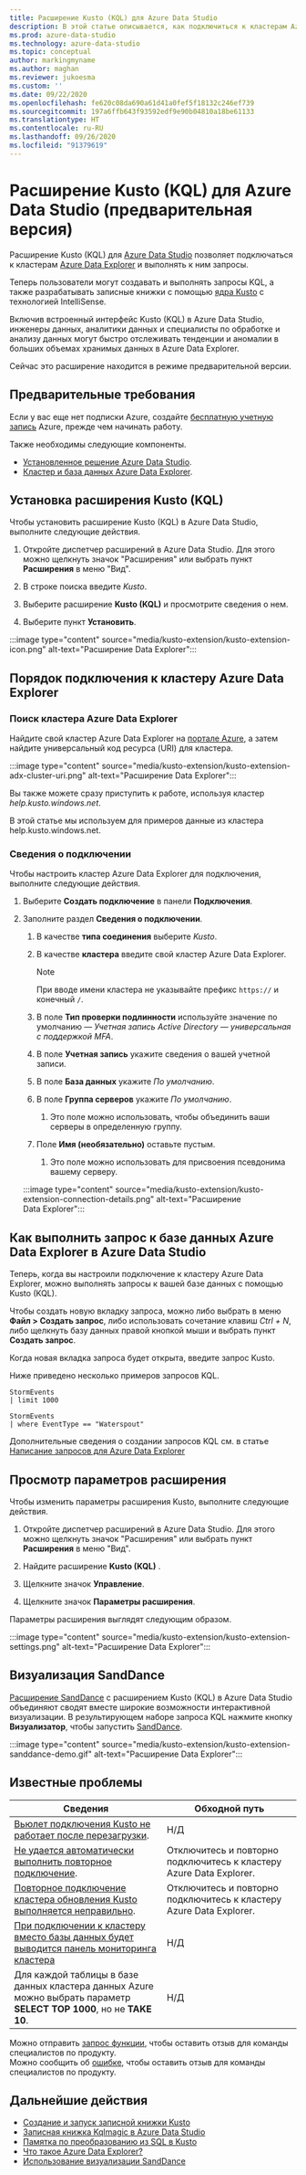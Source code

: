 ```yaml
---
title: Расширение Kusto (KQL) для Azure Data Studio
description: В этой статье описывается, как подключиться к кластерам Azure Data Explorer и выполнять запросы к ним с помощью Azure Data Studio.
ms.prod: azure-data-studio
ms.technology: azure-data-studio
ms.topic: conceptual
author: markingmyname
ms.author: maghan
ms.reviewer: jukoesma
ms.custom: ''
ms.date: 09/22/2020
ms.openlocfilehash: fe620c08da690a61d41a0fef5f18132c246ef739
ms.sourcegitcommit: 197a6ffb643f93592edf9e90b04810a18be61133
ms.translationtype: HT
ms.contentlocale: ru-RU
ms.lasthandoff: 09/26/2020
ms.locfileid: "91379619"
---
```

# <a name="kusto-kql-extension-for-azure-data-studio-preview"></a>Расширение Kusto (KQL) для Azure Data Studio (предварительная версия)

Расширение Kusto (KQL) для [Azure Data Studio](../what-is.md) позволяет подключаться к кластерам [Azure Data Explorer](https://docs.microsoft.com/azure/data-explorer/data-explorer-overview) и выполнять к ним запросы.

Теперь пользователи могут создавать и выполнять запросы KQL, а также разрабатывать записные книжки с помощью [ядра Kusto](../notebooks/notebooks-kusto-kernel.md) с технологией IntelliSense.

Включив встроенный интерфейс Kusto (KQL) в Azure Data Studio, инженеры данных, аналитики данных и специалисты по обработке и анализу данных могут быстро отслеживать тенденции и аномалии в больших объемах хранимых данных в Azure Data Explorer.

Сейчас это расширение находится в режиме предварительной версии.

## <a name="prerequisites"></a>Предварительные требования

Если у вас еще нет подписки Azure, создайте [бесплатную учетную запись](https://azure.microsoft.com/free/) Azure, прежде чем начинать работу.

Также необходимы следующие компоненты.

- [Установленное решение Azure Data Studio](../download-azure-data-studio.md).
- [Кластер и база данных Azure Data Explorer](https://docs.microsoft.com/azure/data-explorer/create-cluster-database-portal).

## <a name="install-the-kusto-kql-extension"></a>Установка расширения Kusto (KQL)

Чтобы установить расширение Kusto (KQL) в Azure Data Studio, выполните следующие действия.

1. Откройте диспетчер расширений в Azure Data Studio. Для этого можно щелкнуть значок "Расширения" или выбрать пункт **Расширения** в меню "Вид".

2. В строке поиска введите *Kusto*.

3. Выберите расширение **Kusto (KQL)** и просмотрите сведения о нем.

4. Выберите пункт **Установить**.

:::image type="content" source="media/kusto-extension/kusto-extension-icon.png" alt-text="Расширение Data Explorer":::

## <a name="how-to-connect-to-an-azure-data-explorer-cluster"></a>Порядок подключения к кластеру Azure Data Explorer

### <a name="find-your-azure-data-explorer-cluster"></a>Поиск кластера Azure Data Explorer

Найдите свой кластер Azure Data Explorer на [портале Azure](https://ms.portal.azure.com/#home), а затем найдите универсальный код ресурса (URI) для кластера.

:::image type="content" source="media/kusto-extension/kusto-extension-adx-cluster-uri.png" alt-text="Расширение Data Explorer":::

Вы также можете сразу приступить к работе, используя кластер *help.kusto.windows.net*.

В этой статье мы используем для примеров данные из кластера help.kusto.windows.net.

### <a name="connection-details"></a>Сведения о подключении

Чтобы настроить кластер Azure Data Explorer для подключения, выполните следующие действия.

1. Выберите **Создать подключение** в панели **Подключения**.

2. Заполните раздел **Сведения о подключении**.
    1. В качестве **типа соединения** выберите *Kusto*.
    2. В качестве **кластера** введите свой кластер Azure Data Explorer.

        > [!Note]
        > При вводе имени кластера не указывайте префикс `https://` и конечный `/`.

    3. В поле **Тип проверки подлинности** используйте значение по умолчанию — *Учетная запись Active Directory — универсальная с поддержкой MFA*.
    4. В поле **Учетная запись** укажите сведения о вашей учетной записи.
    5. В поле **База данных** укажите *По умолчанию*.
    6. В поле **Группа серверов** укажите *По умолчанию*.
        1. Это поле можно использовать, чтобы объединить ваши серверы в определенную группу.
    7. Поле **Имя (необязательно)** оставьте пустым.
        1. Это поле можно использовать для присвоения псевдонима вашему серверу.

    :::image type="content" source="media/kusto-extension/kusto-extension-connection-details.png" alt-text="Расширение Data Explorer":::

## <a name="how-to-query-an-azure-data-explorer-database-in-azure-data-studio"></a>Как выполнить запрос к базе данных Azure Data Explorer в Azure Data Studio

Теперь, когда вы настроили подключение к кластеру Azure Data Explorer, можно выполнять запросы к вашей базе данных с помощью Kusto (KQL).

Чтобы создать новую вкладку запроса, можно либо выбрать в меню **Файл > Создать запрос**, либо использовать сочетание клавиш *Ctrl + N*, либо щелкнуть базу данных правой кнопкой мыши и выбрать пункт **Создать запрос**.

Когда новая вкладка запроса будет открыта, введите запрос Kusto.

Ниже приведено несколько примеров запросов KQL.

```kusto
StormEvents
| limit 1000
```

```kusto
StormEvents
| where EventType == "Waterspout"
```

Дополнительные сведения о создании запросов KQL см. в статье [Написание запросов для Azure Data Explorer](https://docs.microsoft.com/azure/data-explorer/write-queries#overview-of-the-query-language)

## <a name="view-extension-settings"></a>Просмотр параметров расширения

Чтобы изменить параметры расширения Kusto, выполните следующие действия.

1. Откройте диспетчер расширений в Azure Data Studio. Для этого можно щелкнуть значок "Расширения" или выбрать пункт **Расширения** в меню "Вид".

2. Найдите расширение **Kusto (KQL)** .

3. Щелкните значок **Управление**.

4. Щелкните значок **Параметры расширения**.

Параметры расширения выглядят следующим образом.

:::image type="content" source="media/kusto-extension/kusto-extension-settings.png" alt-text="Расширение Data Explorer":::

## <a name="sanddance-visualization"></a>Визуализация SandDance

[Расширение SandDance](https://docs.microsoft.com/sql/azure-data-studio/sanddance-extension) с расширением Kusto (KQL) в Azure Data Studio объединяют сводят вместе широкие возможности интерактивной визуализации. В результирующем наборе запроса KQL нажмите кнопку **Визуализатор**, чтобы запустить [SandDance](https://sanddance.js.org/).

:::image type="content" source="media/kusto-extension/kusto-extension-sanddance-demo.gif" alt-text="Расширение Data Explorer":::

## <a name="known-issues"></a>Известные проблемы

| Сведения | Обходной путь |
|---------|------------|
| [Вьюлет подключения Kusto не работает после перезагрузки](https://github.com/microsoft/azuredatastudio/issues/12475). | Н/Д |
| [Не удается автоматически выполнить повторное подключение](https://github.com/microsoft/azuredatastudio/issues/11830). | Отключитесь и повторно подключитесь к кластеру Azure Data Explorer. |
| [Повторное подключение кластера обновления Kusto выполняется неправильно](https://github.com/microsoft/azuredatastudio/issues/11824). | Отключитесь и повторно подключитесь к кластеру Azure Data Explorer. |
| [При подключении к кластеру вместо базы данных будет выводится панель мониторинга кластера](https://github.com/microsoft/azuredatastudio/issues/12549) | Н/Д |
| Для каждой таблицы в базе данных кластера данных Azure можно выбрать параметр **SELECT TOP 1000**, но не **TAKE 10**. | Н/Д |

Можно отправить [запрос функции](https://github.com/microsoft/azuredatastudio/issues/new?assignees=&labels=&template=feature_request.md&title=), чтобы оставить отзыв для команды специалистов по продукту.  
Можно сообщить об [ошибке](https://github.com/microsoft/azuredatastudio/issues/new?assignees=&labels=&template=bug_report.md&title=), чтобы оставить отзыв для команды специалистов по продукту.

## <a name="next-steps"></a>Дальнейшие действия

- [Создание и запуск записной книжки Kusto](../notebooks/notebooks-kusto-kernel.md)
- [Записная книжка Kqlmagic в Azure Data Studio](../notebooks/notebooks-kqlmagic.md)
- [Памятка по преобразованию из SQL в Kusto](https://docs.microsoft.com/azure/data-explorer/kusto/query/sqlcheatsheet)
- [Что такое Azure Data Explorer?](https://docs.microsoft.com/azure/data-explorer/data-explorer-overview)
- [Использование визуализации SandDance](https://sanddance.js.org/)
